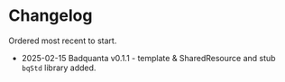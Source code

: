 # Changelog

Ordered most recent to start.

* 2025-02-15  Badquanta v0.1.1 - template & SharedResource and stub `bqStd` library added.  
